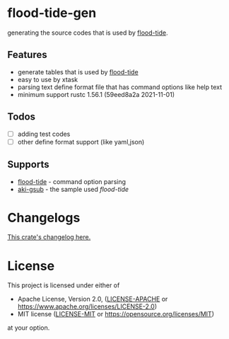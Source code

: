 # flood-tide-gen

generating the source codes that is used by [flood-tide](https://crates.io/crates/flood-tide).

## Features

- generate tables that is used by [flood-tide](https://crates.io/crates/flood-tide)
- easy to use by xtask
- parsing text define format file that has command options like help text
- minimum support rustc 1.56.1 (59eed8a2a 2021-11-01)

## Todos

- [ ] adding test codes
- [ ] other define format support  (like yaml,json)

## Supports

- [flood-tide](https://crates.io/crates/flood-tide) - command option parsing
- [aki-gsub](https://crates.io/crates/aki-gsub) - the sample used *flood-tide*


# Changelogs

[This crate's changelog here.](https://github.com/aki-akaguma/flood-tide-gen/blob/main/CHANGELOG.md)

# License

This project is licensed under either of

 * Apache License, Version 2.0, ([LICENSE-APACHE](LICENSE-APACHE) or
   https://www.apache.org/licenses/LICENSE-2.0)
 * MIT license ([LICENSE-MIT](LICENSE-MIT) or
   https://opensource.org/licenses/MIT)

at your option.
